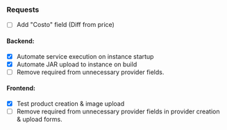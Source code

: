 ### Requests
- [ ] Add "Costo" field (Diff from price)
#### Backend:
- [x] Automate service execution on instance startup
- [x] Automate JAR upload to instance on build
- [ ] Remove required from unnecessary provider fields.
#### Frontend:
- [x] Test product creation & image upload
- [ ] Remove required from unnecessary provider fields in provider creation & upload forms.